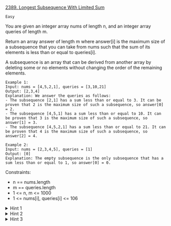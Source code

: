 [2389. Longest Subsequence With Limited Sum](https://leetcode.com/problems/longest-subsequence-with-limited-sum/)

`Easy`

You are given an integer array nums of length n, and an integer array queries of length m.

Return an array answer of length m where answer[i] is the maximum size of a subsequence that you can take from nums such that the sum of its elements is less than or equal to queries[i].

A subsequence is an array that can be derived from another array by deleting some or no elements without changing the order of the remaining elements.

```
Example 1:
Input: nums = [4,5,2,1], queries = [3,10,21]
Output: [2,3,4]
Explanation: We answer the queries as follows:
- The subsequence [2,1] has a sum less than or equal to 3. It can be proven that 2 is the maximum size of such a subsequence, so answer[0] = 2.
- The subsequence [4,5,1] has a sum less than or equal to 10. It can be proven that 3 is the maximum size of such a subsequence, so answer[1] = 3.
- The subsequence [4,5,2,1] has a sum less than or equal to 21. It can be proven that 4 is the maximum size of such a subsequence, so answer[2] = 4.

Example 2:
Input: nums = [2,3,4,5], queries = [1]
Output: [0]
Explanation: The empty subsequence is the only subsequence that has a sum less than or equal to 1, so answer[0] = 0.
```

Constraints:

- n == nums.length
- m == queries.length
- 1 <= n, m <= 1000
- 1 <= nums[i], queries[i] <= 106

<details>
<summary>Hint 1</summary>

Solve each query independently.
</details>

<details>
<summary>Hint 2</summary>

When solving a query, which elements of nums should you choose to make the subsequence as long as possible?
</details>

<details>
<summary>Hint 3</summary>

Choose the smallest elements in nums that add up to a sum less than the query.
</details>